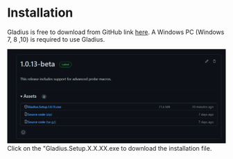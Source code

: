 # Installation

Gladius is free to download from GitHub link [here](https://github.com/Zealandia-Systems/Gladius/releases).
A Windows PC (Windows 7, 8 ,10) is required to use Gladius. 

![image](images/Gladius1.png)
Click on the "Gladius.Setup.X.X.XX.exe to download the installation file.
 
